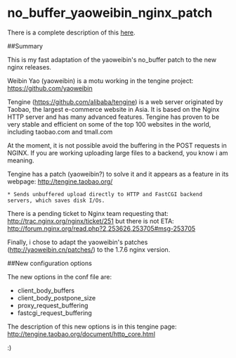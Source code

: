 no_buffer_yaoweibin_nginx_patch
===============================

There is a complete description of this [here](http://vicendominguez.blogspot.com.es/2014/10/avoiding-nginx-buffers-request-of-body.html).

##Summary

This is my fast adaptation of the yaoweibin's no_buffer patch to the new nginx releases.

Weibin Yao (yaoweibin) is a motu working in the tengine project: https://github.com/yaoweibin 

Tengine (https://github.com/alibaba/tengine) is a web server originated by Taobao, the largest e-commerce website in Asia. It is based on the Nginx HTTP server and has many advanced features. Tengine has proven to be very stable and efficient on some of the top 100 websites in the world, including taobao.com and tmall.com 

At the moment, it is not possible avoid the buffering in the POST requests in NGINX. If you are working uploading large files to a backend, you know i am meaning.

Tengine has a patch (yaoweibin?) to solve it and it appears as a feature in its webpage: http://tengine.taobao.org/

    * Sends unbuffered upload directly to HTTP and FastCGI backend servers, which saves disk I/Os.

There is a pending ticket to Nginx team requesting that: http://trac.nginx.org/nginx/ticket/251 but there is not ETA:
http://forum.nginx.org/read.php?2,253626,253705#msg-253705

Finally, i chose to adapt the yaoweibin's patches (http://yaoweibin.cn/patches/) to the 1.7.6 nginx version.

##New configuration options

The new options in the conf file are:

 * client_body_buffers
 * client_body_postpone_size
 * proxy_request_buffering
 * fastcgi_request_buffering

The description of this new options is in this tengine page: http://tengine.taobao.org/document/http_core.html
     
:)
